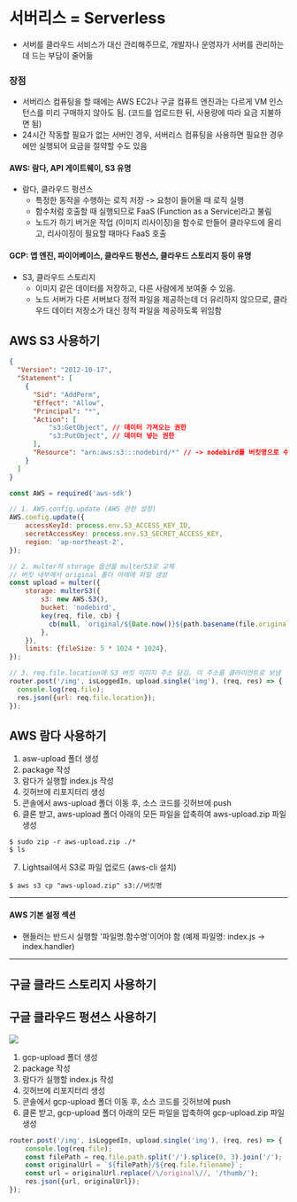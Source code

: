 # 서버리스 = Serverless
* 서버를 클라우드 서비스가 대신 관리해주므로, 개발자나 운영자가 서버를 관리하는데 드는 부담이 줄어듦
### 장점
* 서버리스 컴퓨팅을 할 때에는 AWS EC2나 구글 컴퓨트 엔진과는 다르게 VM 인스턴스를 미리 구매하지 않아도 됨. (코드를 업로드한 뒤, 사용량에 따라 요금 지불하면 됨)
* 24시간 작동할 필요가 없는 서버인 경우, 서버리스 컴퓨팅을 사용하면 필요한 경우에만 실행되어 요금을 절약할 수도 있음
#### AWS: 람다, API 게이트웨이, S3 유명
* 람다, 클라우드 펑션스
	* 특정한 동작을 수행하는 로직 저장 -> 요청이 들어올 때 로직 실행
	* 함수처럼 호출할 때 실행되므로 FaaS (Function as a Service)라고 불림
	* 노드가 하기 버거운 작업 (이미지 리사이징)을 함수로 만들어 클라우드에 올리고, 리사이징이 필요할 때마다 FaaS 호출
#### GCP: 앱 엔진, 파이어베이스, 클라우드 펑션스, 클라우드 스토리지 등이 유명
* S3, 클라우드 스토리지
	* 이미지 같은 데이터를 저장하고, 다른 사람에게 보여줄 수 있음.
    * 노드 서버가 다른 서버보다 정적 파일을 제공하는데 더 유리하지 않으므로, 클라우드 데이터 저장소가 대신 정적 파일을 제공하도록 위임함
 
## AWS S3 사용하기
```json
{
  "Version": "2012-10-17",
  "Statement": [
    {
      "Sid": "AddPerm",
      "Effect": "Allow",
      "Principal": "*",
      "Action": [
          "s3:GetObject", // 데이터 가져오는 권한
          "s3:PutObject", // 데이터 넣는 권한
      ],
      "Resource": "arn:aws:s3:::nodebird/*" // -> nodebird를 버킷명으로 수정
    }
  ]
}
```
```js
const AWS = required('aws-sdk')

// 1. AWS.config.update (AWS 관한 설정)
AWS.config.update({
	accessKeyId: process.env.S3_ACCESS_KEY_ID,
  	secretAccessKey: process.env.S3_SECRET_ACCESS_KEY,
  	region: 'ap-northeast-2',
});

// 2. multer의 storage 옵션을 multerS3로 교체
// 버킷 내부에서 original 폴더 아래에 파일 생성
const upload = multer({
	storage: multerS3({
    	s3: new AWS.S3(),
      	bucket: 'nodebird',
      	key(req, file, cb) {
          cb(null, `original/${Date.now()}${path.basename(file.originalname)}`);
        },
    }),
  	limits: {fileSize: 5 * 1024 * 1024},
});

// 3. req.file.location에 S3 버킷 이미지 주소 담김. 이 주소를 클라이언트로 보냄
router.post('/img', isLoggedIn, upload.single('img'), (req, res) => {
  console.log(req.file);
  res.json({url: req.file.location});
});
```

## AWS 람다 사용하기
1. asw-upload 폴더 생성 
2. package 작성
3. 람다가 실행할 index.js 작성
4. 깃허브에 리포지터리 생성
5. 콘솔에서 aws-upload 폴더 이동 후, 소스 코드를 깃허브에 push
6. 클론 받고, aws-upload 폴더 아래의 모든 파일을 압축하여 aws-upload.zip 파일 생성
```
$ sudo zip -r aws-upload.zip ./*
$ ls
```
7. Lightsail에서 S3로 파일 업로드 (aws-cli 설치)
```
$ aws s3 cp "aws-upload.zip" s3://버킷명
```

---
#### AWS 기본 설정 섹션
* 핸들러는 반드시 실행할 '파일명.함수명'이어야 함
(예제 파일명: index.js -> index.handler)
---
## 구글 클라드 스토리지 사용하기
## 구글 클라우드 펑션스 사용하기
![](https://media.vlpt.us/images/developerelen/post/599cd7ae-9a60-4c63-91e3-b78c9c6d3a7a/62B9CCDC-0CBA-44B6-957A-18E35BC1CA97.jpeg)
1. gcp-upload 폴더 생성 
2. package 작성
3. 람다가 실행할 index.js 작성
4. 깃허브에 리포지터리 생성
5. 콘솔에서 gcp-upload 폴더 이동 후, 소스 코드를 깃허브에 push
6. 클론 받고, gcp-upload 폴더 아래의 모든 파일을 압축하여 gcp-upload.zip 파일 생성

```js
router.post('/img', isLoggedIn, upload.single('img'), (req, res) => {
	console.log(req.file);
  	const filePath = req.file.path.split('/').splice(0, 3).join('/');
  	const originalUrl = `${filePath}/${req.file.filename}`;
  	const url = originalUrl.replace(/\/original\//, '/thumb/');
  	res.json({url, originalUrl});
});
```
